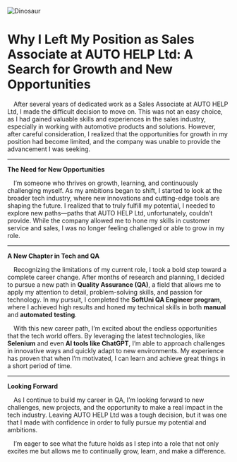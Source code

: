 <p><img src="https://stupiddope.com/wp-content/uploads/2023/06/Unlocking-New-Possibilities-The-Significance-of-Distinguishing-Real-Opportunities.jpg" alt="Dinosaur">
  <h1>Why I Left My Position as Sales Associate at AUTO HELP Ltd: A Search for Growth and New Opportunities</h1>
<p>&emsp;After several years of dedicated work as a Sales Associate at AUTO HELP Ltd, 
  I made the difficult decision to move on. This was not an easy choice, as I had gained 
  valuable skills and experiences in the sales industry, especially in working with automotive 
  products and solutions. However, after careful consideration, I realized that the opportunities 
  for growth in my position had become limited, and the company was unable to provide the advancement 
  I was seeking.
</p>
<hr> 
<p><strong>The Need for New Opportunities</strong></p> 
<p>&emsp;I’m someone who thrives on growth, learning, and continuously challenging myself. 
  As my ambitions began to shift, I started to look at the broader tech industry,
  where new innovations and cutting-edge tools are shaping the future. I realized that to truly fulfill my potential, 
  I needed to explore new paths—paths that AUTO HELP Ltd, unfortunately, couldn’t provide. 
  While the company allowed me to hone my skills in customer service and sales, 
  I was no longer feeling challenged or able to grow in my role.
</p> 
<hr> 
<p><strong>A New Chapter in Tech and QA</strong></p> 
<p>&emsp;Recognizing the limitations of my current role, I took a bold step toward a complete career change. 
  After months of research and planning, I decided to pursue a new path in <strong>Quality Assurance (QA)</strong>, 
  a field that allows me to apply my attention to detail, problem-solving skills, and passion for technology. 
  In my pursuit, I completed the <strong>SoftUni QA Engineer program</strong>, where I achieved high results and honed 
  my technical skills in both <strong>manual</strong> and <strong>automated testing</strong>.
</p> 
<p>&emsp;With this new career path, I’m excited about the endless opportunities that the tech world offers. 
  By leveraging the latest technologies, like <strong>Selenium</strong> and even <strong>AI tools like ChatGPT</strong>, 
  I’m able to approach challenges in innovative ways and quickly adapt to new environments. 
  My experience has proven that when I’m motivated, I can learn and achieve great things in a short period of time.
</p> 
<hr> 
<p><strong>Looking Forward</strong></p> 
<p>&emsp;As I continue to build my career in QA, I’m looking forward to new challenges, new projects, 
  and the opportunity to make a real impact in the tech industry. Leaving AUTO HELP Ltd was a tough decision, 
  but it was one that I made with confidence in order to fully pursue my potential and ambitions.
</p> 
<p>&emsp;I’m eager to see what the future holds as I step into a role that not only excites me but allows me 
  to continually grow, learn, and make a difference.
</p>
